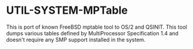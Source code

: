 # UTIL-SYSTEM-MPTable
This is port of known FreeBSD mptable tool to OS/2 and QSINIT. This tool dumps various tables defined by MultiProcessor Specification 1.4 and doesn't require any SMP support installed in the system.
